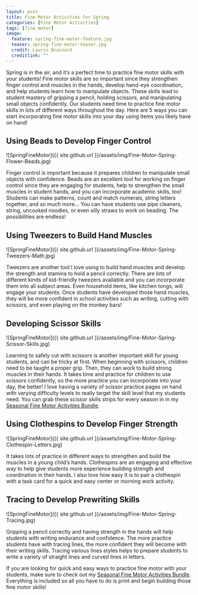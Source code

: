 ```yaml
---
layout: post
title: Fine Motor Activities for Spring
categories: [Fine Motor Activities]
tags: [fine motor]
image:
  feature: spring-fine-motor-feature.jpg
  teaser: spring-fine-motor-teaser.jpg
  credit: Laurin Brainard
  creditlink: ""
---
```

Spring is in the air, and it’s a perfect time to practice fine motor skills with your students! Fine motor skills are so important since they strengthen finger control and muscles in the hands, develop hand-eye coordination, and help students learn how to manipulate objects. These skills lead to student mastery of gripping a pencil, holding scissors, and manipulating small objects confidently. Our students need time to practice fine motor skills in lots of different ways throughout the day. Here are 5 ways you can start incorporating fine motor skills into your day using items you likely have on hand!

## Using Beads to Develop Finger Control 

![SpringFineMotor]({{ site.github.url }}/assets/img/Fine-Motor-Spring-Flower-Beads.jpg)

Finger control is important because it prepares children to manipulate small objects with confidence. Beads are an excellent tool for working on finger control since they are engaging for students, help to strengthen the small muscles in student hands, and you can incorporate academic skills, too! Students can make patterns, count and match numerals, string letters together, and so much more… You can have students use pipe cleaners, string, uncooked noodles, or even silly straws to work on beading. The possibilities are endless! 

## Using Tweezers to Build Hand Muscles 

![SpringFineMotor]({{ site.github.url }}/assets/img/Fine-Motor-Spring-Tweezers-Math.jpg)

Tweezers are another tool I love using to build hand muscles and develop the strength and stamina to hold a pencil correctly. There are lots of different kinds of kid-friendly tweezers available and you can incorporate them into all subject areas. Even household items, like kitchen tongs, will engage your students. Once students have developed those hand muscles, they will be more confident in school activities such as writing, cutting with scissors, and even playing on the monkey bars!

## Developing Scissor Skills

![SpringFineMotor]({{ site.github.url }}/assets/img/Fine-Motor-Spring-Scissor-Skills.jpg)

Learning to safely cut with scissors is another important skill for young students, and can be tricky at first. When beginning with scissors, children need to be taught a proper grip. Then, they can work to build strong muscles in their hands. It takes time and practice for children to use scissors confidently, so the more practice you can incorporate into your day, the better! I love having a variety of scissor practice pages on hand with varying difficulty levels to really target the skill level that my students need. You can grab these scissor skills strips for every season in in my [Seasonal Fine Motor Activities Bundle](https://www.teacherspayteachers.com/Product/Fall-and-Winter-Fine-Motor-Skills-Activities-All-Seasons-GROWING-BUNDLE-7240892?utm_source=PB%20Blog&utm_campaign=Spring%20Fine%20Motor%20Post).

## Using Clothespins to Develop Finger Strength 

![SpringFineMotor]({{ site.github.url }}/assets/img/Fine-Motor-Spring-Clothespin-Letters.jpg)

It takes lots of practice in different ways to strengthen and build the muscles in a young child’s hands. Clothespins are an engaging and effective way to help give students more experience building strength and coordination in their hands. I also love how easy it is to pair a clothespin with a task card for a quick and easy center or morning work activity. 

## Tracing to Develop Prewriting Skills  

![SpringFineMotor]({{ site.github.url }}/assets/img/Fine-Motor-Spring-Tracing.jpg)

Gripping a pencil correctly and having strength in the hands will help students with writing endurance and confidence. The more practice students have with tracing lines, the more confident they will become with their writing skills. Tracing various lines styles helps to prepare students to write a variety of straight lines and curved lines in letters. 

If you are looking for quick and easy ways to practice fine motor with your students, make sure to check out my [Seasonal Fine Motor Activities Bundle](https://www.teacherspayteachers.com/Product/Fall-and-Winter-Fine-Motor-Skills-Activities-All-Seasons-GROWING-BUNDLE-7240892?utm_source=PB%20Blog&utm_campaign=Spring%20Fine%20Motor%20Post). Everything is included so all you have to do is print and begin building those fine motor skills!